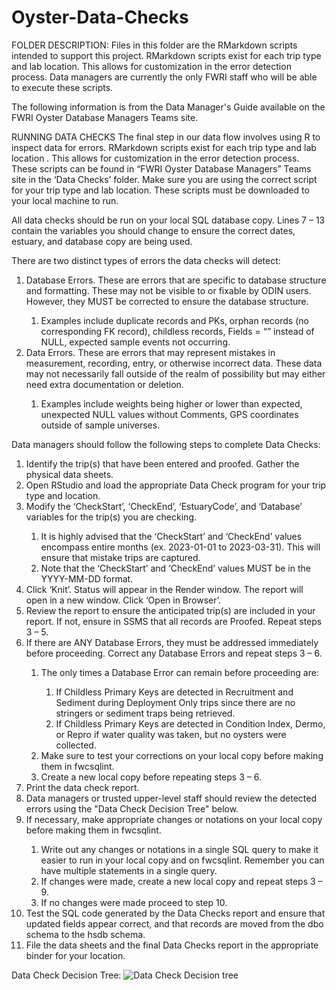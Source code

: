 # Oyster-Data-Checks

FOLDER DESCRIPTION:
Files in this folder are the RMarkdown scripts intended to support this project. RMarkdown scripts exist for each trip type and lab location. This allows for customization in the error detection process. Data managers are currently the only FWRI staff who will be able to execute these scripts.

The following information is from the Data Manager's Guide available on the FWRI Oyster Database Managers Teams site.

RUNNING DATA CHECKS
The final step in our data flow involves using R to inspect data for errors. RMarkdown scripts exist for each trip type and lab location . This allows for customization in the error detection process. These scripts can be found in “FWRI Oyster Database Managers” Teams site in the ‘Data Checks’ folder. Make sure you are using the correct script for your trip type and lab location. These scripts must be downloaded to your local machine to run.

All data checks should be run on your local SQL database copy. Lines 7 – 13 contain the variables you should change to ensure the correct dates, estuary, and database copy are being used. 

There are two distinct types of errors the data checks will detect: 
<ol><li>Database Errors. These are errors that are specific to database structure and formatting. These may not be visible to or fixable by ODIN users. However, they MUST be corrected to ensure the database structure.</li> 
	<ol><li>Examples include duplicate records and PKs, orphan records (no corresponding FK record), childless records, Fields = “” instead of NULL, expected sample events not occurring.</li></ol>
<li>Data Errors. These are errors that may represent mistakes in measurement, recording, entry, or otherwise incorrect data. These data may not necessarily fall outside of the realm of possibility but may either need extra documentation or deletion.</li>
	<ol><li>Examples include weights being higher or lower than expected, unexpected NULL values without Comments, GPS coordinates outside of sample universes.</li></ol>
</ol>

Data managers should follow the following steps to complete Data Checks:
<ol><li>Identify the trip(s) that have been entered and proofed. Gather the physical data sheets.</li>
<li>Open RStudio and load the appropriate Data Check program for your trip type and location.</li>
<li>Modify the ‘CheckStart’, ‘CheckEnd’, ‘EstuaryCode’, and ‘Database’ variables for the trip(s) you are checking.</li>
	<ol><li>It is highly advised that the ‘CheckStart’ and ‘CheckEnd’ values encompass entire months (ex. 2023-01-01 to 2023-03-31). This will ensure that mistake trips are captured.</li>
	<li>Note that the ‘CheckStart’ and ‘CheckEnd’ values MUST be in the YYYY-MM-DD format.</li></ol>
<li>Click ‘Knit’. Status will appear in the Render window. The report will open in a new window. Click ‘Open in Browser’.</li>
<li>Review the report to ensure the anticipated trip(s) are included in your report. If not, ensure in SSMS that all records are Proofed. Repeat steps 3 – 5.</li>
<li>If there are ANY Database Errors, they must be addressed immediately before proceeding. Correct any Database Errors and repeat steps 3 – 6.</li>
	<ol><li>The only times a Database Error can remain before proceeding are:</li> 
		<ol><li>If Childless Primary Keys are detected in Recruitment and Sediment during Deployment Only trips since there are no stringers or sediment traps being retrieved.</li>
		<li>If Childless Primary Keys are detected in Condition Index, Dermo, or Repro if water quality was taken, but no oysters were collected.</li></ol>
	<li>Make sure to test your corrections on your local copy before making them in fwcsqlint.</li>
	<li>Create a new local copy before repeating steps 3 – 6.</li></ol>
<li>Print the data check report.</li>
<li>Data managers or trusted upper-level staff should review the detected errors using the "Data Check Decision Tree" below.</li>
<li>If necessary, make appropriate changes or notations on your local copy before making them in fwcsqlint.</li>
	<ol><li>Write out any changes or notations in a single SQL query to make it easier to run in your local copy and on fwcsqlint. Remember you can have multiple statements in a single query.</li> 
	<li>If changes were made, create a new local copy and repeat steps 3 – 9.</li>  
	<li>If no changes were made proceed to step 10.</li></ol>
<li>Test the SQL code generated by the Data Checks report and ensure that updated fields appear correct, and that records are moved from the dbo schema to the hsdb schema.</li>
<li>File the data sheets and the final Data Checks report in the appropriate binder for your location.</li>
</ol>

Data Check Decision Tree:
![Data Check Decision tree](https://github.com/matthewdavis2985/Oyster-Data-Checks/assets/149615191/fdacb0f0-7674-44ee-87d4-a3bd73cbc5d0)
